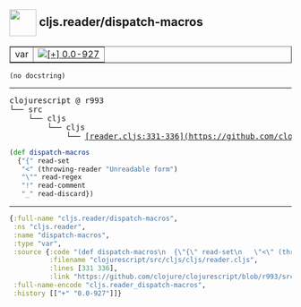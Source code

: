 ## <img width="48px" valign="middle" src="http://i.imgur.com/Hi20huC.png"> cljs.reader/dispatch-macros

 <table border="1">
<tr>
<td>var</td>
<td><a href="https://github.com/cljsinfo/api-refs/tree/0.0-927"><img valign="middle" alt="[+] 0.0-927" src="https://img.shields.io/badge/+-0.0--927-lightgrey.svg"></a> </td>
</tr>
</table>

 <samp>
</samp>

```
(no docstring)
```

---

 <pre>
clojurescript @ r993
└── src
    └── cljs
        └── cljs
            └── <ins>[reader.cljs:331-336](https://github.com/clojure/clojurescript/blob/r993/src/cljs/cljs/reader.cljs#L331-L336)</ins>
</pre>

```clj
(def dispatch-macros
  {"{" read-set
   "<" (throwing-reader "Unreadable form")
   "\"" read-regex
   "!" read-comment
   "_" read-discard})
```


---

```clj
{:full-name "cljs.reader/dispatch-macros",
 :ns "cljs.reader",
 :name "dispatch-macros",
 :type "var",
 :source {:code "(def dispatch-macros\n  {\"{\" read-set\n   \"<\" (throwing-reader \"Unreadable form\")\n   \"\\\"\" read-regex\n   \"!\" read-comment\n   \"_\" read-discard})",
          :filename "clojurescript/src/cljs/cljs/reader.cljs",
          :lines [331 336],
          :link "https://github.com/clojure/clojurescript/blob/r993/src/cljs/cljs/reader.cljs#L331-L336"},
 :full-name-encode "cljs.reader_dispatch-macros",
 :history [["+" "0.0-927"]]}

```
